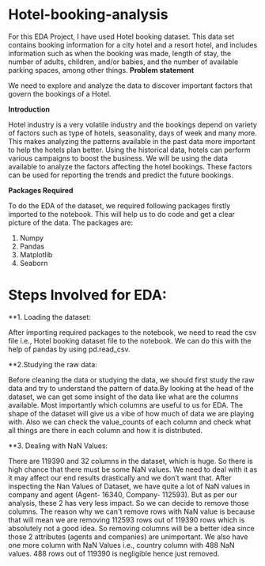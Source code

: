 # Hotel-booking-analysis
For this EDA Project, I have used Hotel booking dataset.
This data set contains booking information for a city hotel and a resort hotel, and includes information
such as when the booking was made, length of stay, the number of adults, children, and/or babies, and
the number of available parking spaces, among other things.
**Problem statement**

We need to explore and analyze the data to discover important factors that govern the bookings of a
Hotel.

**Introduction**

Hotel industry is a very volatile industry and the bookings depend on variety of factors such as type of hotels, seasonality, days of week and many more. This makes analyzing the patterns available in the past data more important to help the hotels plan better. Using the historical data, hotels can perform various campaigns to boost the business. We will be using the data available to analyze the factors affecting the hotel bookings. These factors can be used for reporting the trends and predict the future bookings.

**Packages Required**

To do the EDA of the dataset, we required following packages firstly imported to the notebook. This will help us to do code and get a clear picture of the data.
The packages are:

1. Numpy
2. Pandas
3. Matplotlib
4. Seaborn

# Steps Involved for EDA:

**1. Loading the dataset:

After importing required packages to the notebook, we need to read the csv file i.e., Hotel booking dataset file to the notebook. We can do this with the help of pandas by using pd.read_csv.

**2.Studying the raw data:

Before cleaning the data or studying the data, we should first study the raw data and try to understand the pattern of data.By looking at the head of the dataset, we can get some insight of the data like what are the columns available. Most importantly which columns are useful to us for EDA. The shape of the dataset will give us a vibe of how much of data we are playing with.
Also we can check the value_counts of each column and check what all things are there in each column and how it is distributed.

**3. Dealing with NaN Values:

There are 119390 and 32 columns in the dataset, which is huge. So there is high chance that there must be some NaN values. We need to deal with it as it may affect our end results drastically and we don’t want that.
After inspecting the Nan Values of Dataset, we have quite a lot of NaN values in company and agent (Agent- 16340, Company- 112593). But as per our analysis, these 2 has very less impact.
So we can decide to remove those columns. The reason why we can't remove rows with NaN value is because that will mean we are removing 112593 rows out of 119390 rows which is absolutely not a good idea. So removing columns will be a better idea since those 2 attributes (agents and companies) are unimportant.
We also have one more column with NaN Values i.e., country column with 488 NaN values. 488 rows out of 119390 is negligible hence just removed.




